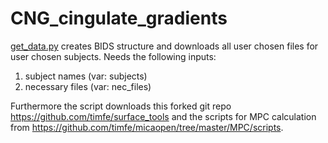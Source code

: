 # CNG_cingulate_gradients

[get_data.py](get_data.py) creates BIDS structure and downloads all user chosen files for user chosen subjects.
Needs the following inputs:
1. subject names (var: subjects)
2. necessary files (var: nec_files)

Furthermore the script downloads this forked git repo https://github.com/timfe/surface_tools and the scripts for MPC calculation from https://github.com/timfe/micaopen/tree/master/MPC/scripts.


